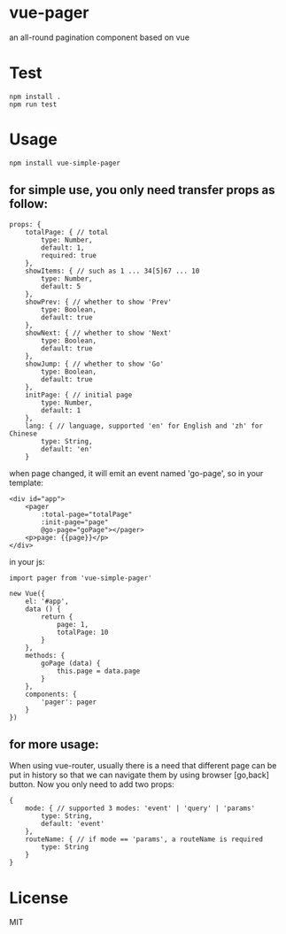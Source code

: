# vue-pager
an all-round  pagination component based on vue
# Test
```
npm install .
npm run test
```
# Usage
```
npm install vue-simple-pager
```
## for simple use, you only need transfer props as follow:
```
props: {
    totalPage: { // total 
        type: Number,
        default: 1,
        required: true
    },
    showItems: { // such as 1 ... 34[5]67 ... 10
        type: Number,
        default: 5
    },
    showPrev: { // whether to show 'Prev'
        type: Boolean,
        default: true
    },
    showNext: { // whether to show 'Next'
        type: Boolean,
        default: true
    },
    showJump: { // whether to show 'Go'
        type: Boolean,
        default: true
    },
    initPage: { // initial page
        type: Number,
        default: 1
    },
    lang: { // language, supported 'en' for English and 'zh' for Chinese
        type: String,
        default: 'en'
    }
```
when page changed, it will emit an event named 'go-page', so in your template: 
```
<div id="app">
    <pager
        :total-page="totalPage"
        :init-page="page"
        @go-page="goPage"></pager>
    <p>page: {{page}}</p>
</div>
```
in your js:
```
import pager from 'vue-simple-pager'

new Vue({
    el: '#app',
    data () {
        return {
            page: 1,
            totalPage: 10
        }
    },
    methods: {
        goPage (data) {
            this.page = data.page
        }
    },
    components: {
        'pager': pager
    }
})
```
## for more usage: 
When using vue-router, usually there is a need that different page can be put in history so that we can navigate them by using browser [go,back] button. 
Now you only need to add two props: 
```
{
    mode: { // supported 3 modes: 'event' | 'query' | 'params'
        type: String,
        default: 'event'
    },
    routeName: { // if mode == 'params', a routeName is required
        type: String
    }
}
```
# License
MIT